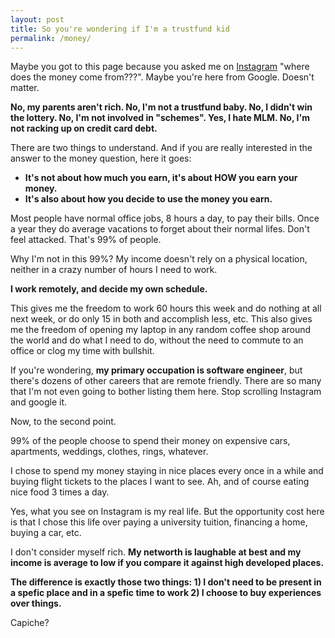 ```yaml
---
layout: post
title: So you're wondering if I'm a trustfund kid
permalink: /money/
---
```


Maybe you got to this page because you asked me on [Instagram](https://instagram.com/money) "where does the money come from???". Maybe you're here from Google. Doesn't matter.

__No, my parents aren't rich. No, I'm not a trustfund baby. No, I didn't win the lottery. No, I'm not involved in "schemes". Yes, I hate MLM. No, I'm not racking up on credit card debt.__

There are two things to understand. And if you are really interested in the answer to the money question, here it goes:

- **It's not about how much you earn, it's about HOW you earn your money.**
- **It's also about how you decide to use the money you earn.**

Most people have normal office jobs, 8 hours a day, to pay their bills. Once a year they do average vacations to forget about their normal lifes. Don't feel attacked. That's 99% of people.

Why I'm not in this 99%? My income doesn't rely on a physical location, neither in a crazy number of hours I need to work.

**I work remotely, and decide my own schedule.**

This gives me the freedom to work 60 hours this week and do nothing at all next week, or do only 15 in both and accomplish less, etc. This also gives me the freedom of opening my laptop in any random coffee shop around the world and do what I need to do, without the need to commute to an office or clog my time with bullshit.

If you're wondering, **my primary occupation is software engineer**, but there's dozens of other careers that are remote friendly. There are so many that I'm not even going to bother listing them here. Stop scrolling Instagram and google it.

Now, to the second point.

99% of the people choose to spend their money on expensive cars, apartments, weddings, clothes, rings, whatever.

I chose to spend my money staying in nice places every once in a while and buying flight tickets to the places I want to see. Ah, and of course eating nice food 3 times a day.

Yes, what you see on Instagram is my real life. But the opportunity cost here is that I chose this life over paying a university tuition, financing a home, buying a car, etc.

I don't consider myself rich. **My networth is laughable at best and my income is average to low if you compare it against high developed places.**

**The difference is exactly those two things: 1) I don't need to be present in a spefic place and in a spefic time to work 2) I choose to buy experiences over things.**

Capiche?
